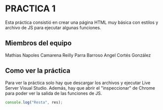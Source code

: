 # PRACTICA 1
Esta práctica consistió en crear una página HTML muy básica con estilos y archivo de JS para ejecutar algunas funciones.

## Miembros del equipo
Mathias Napoles Camarena
Reilly Parra Barroso
Angel Cortés González


## Como ver la práctica

Para ver la práctica solo hay que descargar los archivos y ejecutar Live Server Visual Studio. Además, hay que abrir el "inspeccionar" de Chrome para poder ver la salida de las funciones de JS.
```javascript
console.log("Resta", res);




